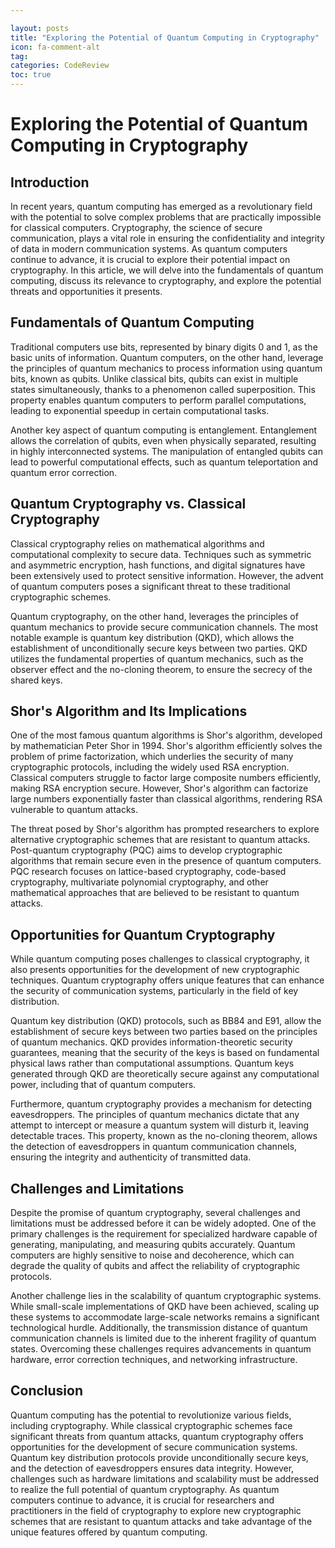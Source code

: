 ```yaml
---

layout: posts
title: "Exploring the Potential of Quantum Computing in Cryptography"
icon: fa-comment-alt
tag:      
categories: CodeReview
toc: true
---
```




# Exploring the Potential of Quantum Computing in Cryptography

## Introduction

In recent years, quantum computing has emerged as a revolutionary field with the potential to solve complex problems that are practically impossible for classical computers. Cryptography, the science of secure communication, plays a vital role in ensuring the confidentiality and integrity of data in modern communication systems. As quantum computers continue to advance, it is crucial to explore their potential impact on cryptography. In this article, we will delve into the fundamentals of quantum computing, discuss its relevance to cryptography, and explore the potential threats and opportunities it presents.

## Fundamentals of Quantum Computing

Traditional computers use bits, represented by binary digits 0 and 1, as the basic units of information. Quantum computers, on the other hand, leverage the principles of quantum mechanics to process information using quantum bits, known as qubits. Unlike classical bits, qubits can exist in multiple states simultaneously, thanks to a phenomenon called superposition. This property enables quantum computers to perform parallel computations, leading to exponential speedup in certain computational tasks.

Another key aspect of quantum computing is entanglement. Entanglement allows the correlation of qubits, even when physically separated, resulting in highly interconnected systems. The manipulation of entangled qubits can lead to powerful computational effects, such as quantum teleportation and quantum error correction.

## Quantum Cryptography vs. Classical Cryptography

Classical cryptography relies on mathematical algorithms and computational complexity to secure data. Techniques such as symmetric and asymmetric encryption, hash functions, and digital signatures have been extensively used to protect sensitive information. However, the advent of quantum computers poses a significant threat to these traditional cryptographic schemes.

Quantum cryptography, on the other hand, leverages the principles of quantum mechanics to provide secure communication channels. The most notable example is quantum key distribution (QKD), which allows the establishment of unconditionally secure keys between two parties. QKD utilizes the fundamental properties of quantum mechanics, such as the observer effect and the no-cloning theorem, to ensure the secrecy of the shared keys.

## Shor's Algorithm and Its Implications

One of the most famous quantum algorithms is Shor's algorithm, developed by mathematician Peter Shor in 1994. Shor's algorithm efficiently solves the problem of prime factorization, which underlies the security of many cryptographic protocols, including the widely used RSA encryption. Classical computers struggle to factor large composite numbers efficiently, making RSA encryption secure. However, Shor's algorithm can factorize large numbers exponentially faster than classical algorithms, rendering RSA vulnerable to quantum attacks.

The threat posed by Shor's algorithm has prompted researchers to explore alternative cryptographic schemes that are resistant to quantum attacks. Post-quantum cryptography (PQC) aims to develop cryptographic algorithms that remain secure even in the presence of quantum computers. PQC research focuses on lattice-based cryptography, code-based cryptography, multivariate polynomial cryptography, and other mathematical approaches that are believed to be resistant to quantum attacks.

## Opportunities for Quantum Cryptography

While quantum computing poses challenges to classical cryptography, it also presents opportunities for the development of new cryptographic techniques. Quantum cryptography offers unique features that can enhance the security of communication systems, particularly in the field of key distribution.

Quantum key distribution (QKD) protocols, such as BB84 and E91, allow the establishment of secure keys between two parties based on the principles of quantum mechanics. QKD provides information-theoretic security guarantees, meaning that the security of the keys is based on fundamental physical laws rather than computational assumptions. Quantum keys generated through QKD are theoretically secure against any computational power, including that of quantum computers.

Furthermore, quantum cryptography provides a mechanism for detecting eavesdroppers. The principles of quantum mechanics dictate that any attempt to intercept or measure a quantum system will disturb it, leaving detectable traces. This property, known as the no-cloning theorem, allows the detection of eavesdroppers in quantum communication channels, ensuring the integrity and authenticity of transmitted data.

## Challenges and Limitations

Despite the promise of quantum cryptography, several challenges and limitations must be addressed before it can be widely adopted. One of the primary challenges is the requirement for specialized hardware capable of generating, manipulating, and measuring qubits accurately. Quantum computers are highly sensitive to noise and decoherence, which can degrade the quality of qubits and affect the reliability of cryptographic protocols.

Another challenge lies in the scalability of quantum cryptographic systems. While small-scale implementations of QKD have been achieved, scaling up these systems to accommodate large-scale networks remains a significant technological hurdle. Additionally, the transmission distance of quantum communication channels is limited due to the inherent fragility of quantum states. Overcoming these challenges requires advancements in quantum hardware, error correction techniques, and networking infrastructure.

## Conclusion

Quantum computing has the potential to revolutionize various fields, including cryptography. While classical cryptographic schemes face significant threats from quantum attacks, quantum cryptography offers opportunities for the development of secure communication systems. Quantum key distribution protocols provide unconditionally secure keys, and the detection of eavesdroppers ensures data integrity. However, challenges such as hardware limitations and scalability must be addressed to realize the full potential of quantum cryptography. As quantum computers continue to advance, it is crucial for researchers and practitioners in the field of cryptography to explore new cryptographic schemes that are resistant to quantum attacks and take advantage of the unique features offered by quantum computing.